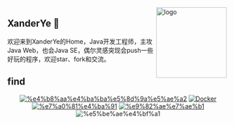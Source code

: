 <img src="https://github-readme-stats.vercel.app/api?username=xanderye&show_icons=true" alt="logo" height="160" align="right" style="margin: 5px; margin-bottom: 20px;" />

## XanderYe 👋

欢迎来到XanderYe的Home，Java开发工程师，主攻Java Web，也会Java SE，偶尔灵感突现会push一些好玩的程序，欢迎star、fork和交流。

## find

<p align="center">
<a href="https://wp.xanderye.cn"><img alt="%e4%b8%aa%e4%ba%ba%e5%8d%9a%e5%ae%a2" src="https://img.shields.io/static/v1?label=%E4%B8%AA%E4%BA%BA%E5%8D%9A%E5%AE%A2&message=Coding&color=green"/></a>
<a href="https://hub.docker.com/u/xanderye"><img alt="Docker" src="https://img.shields.io/static/v1?label=Docker&message=DockerHub&color=099CEC&logo=docker"/></a>
<a href="https://gitee.com/XanderYe"><img alt="%e7%a0%81%e4%ba%91" src="https://img.shields.io/static/v1?label=%e7%a0%81%e4%ba%91&message=Gitee&color=orange&logo=gitee"/></a>
<a href="mailto:xanderye@foxmail.com"><img alt="%e9%82%ae%e7%ae%b1" src="https://img.shields.io/static/v1?label=%e9%82%ae%e7%ae%b1&message=xanderye@foxmail.com&color=BED393&logo=Minutemailer"/></a>
<img alt="%e5%be%ae%e4%bf%a1" src="https://img.shields.io/static/v1?label=%e5%be%ae%e4%bf%a1&message=Xander_Ye&color=7BB32E&logo=wechat"/>
</p>
